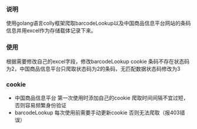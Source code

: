### 说明
使用golang语言colly框架爬取barcodeLookup以及中国商品信息平台网站的条码信息并用excel作为存储载体记录下来。
### 使用
根据需要修改自己的excel字段，修改barcodeLookup cookie 条码不存在状态码为2，中国商品信息平台只爬取状态码为2的条码，无匹配数据状态码修改为3
### cookie
* 中国商品信息平台 第一次使用时添加自己的cookie 爬取时间间隔不宜过短，否则容易频繁身份验证
* barcodeLookup 每次使用前需要手动更新cookie 否则无法爬取（报403错误）
